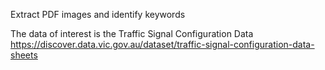 Extract PDF images and identify keywords

The data of interest is the Traffic Signal Configuration Data
https://discover.data.vic.gov.au/dataset/traffic-signal-configuration-data-sheets
